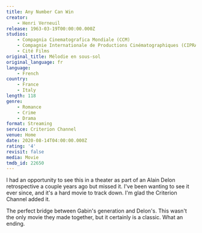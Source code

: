 ```yaml
---
title: Any Number Can Win
creator:
    - Henri Verneuil
release: 1963-03-19T00:00:00.000Z
studios:
    - Compagnia Cinematografica Mondiale (CCM)
    - Compagnie Internationale de Productions Cinématographiques (CIPRA)
    - Cité Films
original_title: Mélodie en sous-sol
original_language: fr
language:
    - French
country:
    - France
    - Italy
length: 118
genre:
    - Romance
    - Crime
    - Drama
format: Streaming
service: Criterion Channel
venue: Home
date: 2020-08-14T04:00:00.000Z
rating: '4'
revisit: false
media: Movie
tmdb_id: 22650
---
```


I had an opportunity to see this in a theater as part of an Alain Delon retrospective a couple years ago but missed it. I've been wanting to see it ever since, and it's a hard movie to track down. I'm glad the Criterion Channel added it.

The perfect bridge between Gabin's generation and Delon's. This wasn't the only movie they made together, but it certainly is a classic. What an ending.
